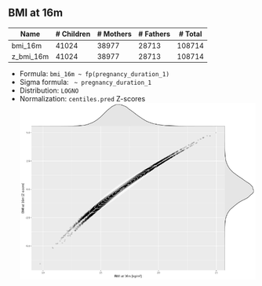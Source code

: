 ## BMI at 16m

| Name | # Children | # Mothers | # Fathers | # Total |
| ---- | ---------- | --------- | --------- | ------- |
| bmi_16m | 41024 | 38977 | 28713 | 108714 |
| z_bmi_16m | 41024 | 38977 | 28713 | 108714 |

- Formula: `bmi_16m ~ fp(pregnancy_duration_1)`
- Sigma formula: ` ~ pregnancy_duration_1`
- Distribution: `LOGNO`
- Normalization: `centiles.pred` Z-scores
![](plots/z_bmi_16m_vs_bmi_16m_child.png)


